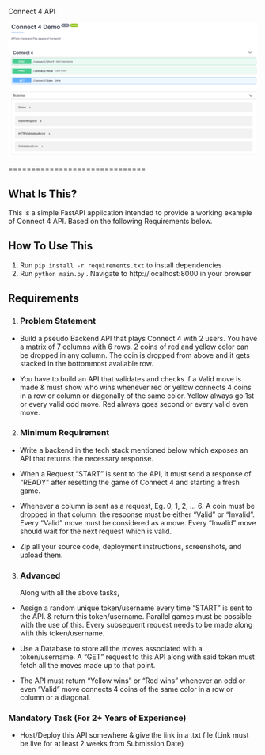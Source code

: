 Connect 4 API

![Swagger](/media/swagger.PNG)

==============================


What Is This?
-------------

This is a simple FastAPI application intended to provide a working example of Connect 4 API. Based on the following Requirements below.

How To Use This
---------------

1. Run `pip install -r requirements.txt` to install dependencies
6. Run `python main.py`
. Navigate to http://localhost:8000 in your browser


Requirements
------------

1. ### Problem Statement 

 - Build a pseudo Backend API that plays Connect 4 with 2 users. You have a matrix of  7 columns with 6 rows. 2 coins of red and yellow color can be dropped in any column. The coin is dropped from above and it gets stacked in the bottommost available row. 
  
 - You have to build an API that validates and checks if a Valid move is made & must show who wins whenever red or yellow connects 4 coins in a row or column or diagonally of the same color. Yellow always go 1st or every valid odd move. Red always goes second or every valid even move.

 

2. ### Minimum Requirement

- Write a backend in the tech stack mentioned below which exposes an API that returns the necessary response.

- When a Request  “START” is sent to the API, it must send a response of “READY” after resetting the game of Connect 4 and starting a fresh game.

-  Whenever a column is sent as a request, Eg. 0, 1, 2, … 6. A coin must be dropped in that column.  the response must be either “Valid” or “Invalid”. Every “Valid” move must be considered as a move. Every “Invalid” move should wait for the next request which is valid.

- Zip all your source code, deployment instructions, screenshots, and upload them.

 

3. ### Advanced

    Along with all the above tasks,

-  Assign a random unique token/username every time “START” is sent to the API. & return this token/username. Parallel games must be possible with the use of this. Every subsequent request needs to be made along with this token/username. 

- Use a Database to store all the moves associated with a token/username. A “GET” request to this API along with said token must fetch all the moves made up to that point.

- The API must return “Yellow wins” or “Red wins” whenever an odd or even “Valid” move connects 4 coins of the same color in a row or column or a diagonal.

 

### Mandatory Task (For 2+ Years of Experience)

- Host/Deploy this API somewhere & give the link in a .txt file (Link must be live for at least 2 weeks from Submission Date)



